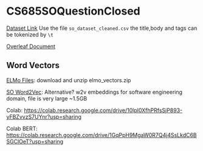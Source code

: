 # CS685SOQuestionClosed

[Dataset Link](https://drive.google.com/file/d/1cAU5hDfhKXxMdyICd3o6WapxIhR79n0E/view)
Use the file `so_dataset_cleaned.csv` the title,body and tags can be tokenized by `\t`

[Overleaf Document](https://www.overleaf.com/6594515477bcsgcmxqqctt)

## Word Vectors
[ELMo Files](https://drive.google.com/drive/folders/1iEEMr2DYofulK2F5pSErOPf5ggrEqtJt): download and unzip elmo_vectors.zip

[SO Word2Vec](https://github.com/vefstathiou/SO_word2vec): Alternative? w2v embeddings for software engineering domain, file is very large ~1.5GB

Colab: https://colab.research.google.com/drive/10lpI0XfhPRfsSjP893-yFBZvvzS7UYnr?usp=sharing

Colab BERT: https://colab.research.google.com/drive/1GqPpH9MgaW0R7Q4j4SsLkdC6BSGClOeT?usp=sharing